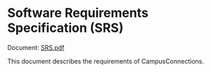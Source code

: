 # Software Requirements Specification (SRS)

Document: [SRS.pdf](SRS.pdf)

This document describes the requirements of CampusConnections.
